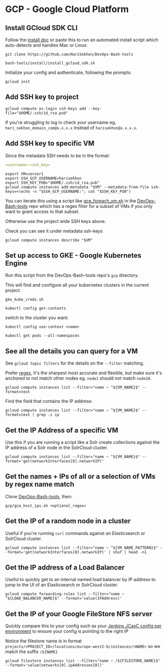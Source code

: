 # GCP - Google Cloud Platform

## Install GCloud SDK CLI

Follow the [install doc](https://cloud.google.com/sdk/docs/install) or paste this to run an automated install script
which auto-detects and handles Mac or Linux:

```shell
git clone https://github.com/HariSekhon/DevOps-Bash-tools
```
```shell
bash-tools/install/install_gcloud_sdk.sh
```

Initialize your config and authenticate, following the prompts:
```shell
gcloud init
```

## Add SSH key to project

```shell
gcloud compute os-login ssh-keys add --key-file="$HOME/.ssh/id_rsa.pub"
```

If you're struggling to log in check your username eg. `hari_sekhon_domain_com@x.x.x.x` instead of `harisekhon@x.x.x.x`.

## Add SSH key to specific VM

Since the metadata SSH needs to be in the format:

```yaml
<username>:<ssh_key>
```

```shell
export VM=server1
export SSH_GCP_USERNAME=harisekhon
export SSH_KEY_PUB="$HOME/.ssh/id_rsa.pub"
gcloud compute instances add-metadata "$VM" --metadata-from-file ssh-keys=<(echo -n "$SSH_GCP_USERNAME:"; cat "$SSH_KEY_PUB")
```

You can iterate this using a script like [gce_foreach_vm.sh](https://github.com/HariSekhon/DevOps-Bash-tools/blob/master/gcp/gce_foreach_vm.sh)
in the [DevOps-Bash-tools](https://github.com/HariSekhon/DevOps-Bash-tools) repo which has a regex filter for a subset
of VMs if you only want to grant access to that subset.

Otherwise use the project wide SSH keys above.

Check you can see it under metadata ssh-keys
```shell
gcloud compute instances describe "$VM"
```

## Set up access to GKE - Google Kubernetes Engine

Run this script from the DevOps-Bash-tools repo's `gcp` directory.

This will find and configure all your kubernetes clusters in the current project.

```shell
gke_kube_creds.sh
```

```shell
kubectl config get-contexts
```

switch to the cluster you want:

```shell
kubectl config use-context <name>
```

```shell
kubectl get pods --all-namespaces
```

## See all the details you can query for a VM

See `gcloud topic filters` for the details on the `--filter` matching.

Prefer [regex](regex.md), it's the sharpest most accurate and flexible, but make sure it's anchored to not match other
nodes eg. `node1` should not match `node10`.

```shell
gcloud compute instances list --filter="name ~ ^${VM_NAME}$" --format=text
```

Find the field that contains the IP address:

```shell
gcloud compute instances list --filter="name ~ ^${VM_NAME}$" --format=text | grep -i ip
```

## Get the IP Address of a specific VM

Use this if you are running a script like a Solr create collections against the IP address of a Solr node in the SolrCloud cluster.

```shell
gcloud compute instances list --filter="name ~ ^${VM_NAME}$" --format='get(networkInterfaces[0].networkIP)'
```

## Get the names + IPs of all or a selection of VMs by regex name match

Clone [DevOps-Bash-tools](devops-bash-tools.md), then:

```shell
gcp/gce_host_ips.sh <optional_regex>
```

## Get the IP of a random node in a cluster

Useful if you're running `curl` commands against an Elasticsearch or SolrCloud cluster.

```shell
gcloud compute instances list --filter="name ~ ^${VM_NAME_PATTERN}$" --format='get(networkInterfaces[0].networkIP)' | shuf | head -n1
```

## Get the IP address of a Load Balancer

Useful to quickly get to an internal named load balancer by IP address to jump to the UI of an Elasticsearch or SolrCloud cluster.

```shell
gcloud compute forwarding-rules list --filter="name ~ ^${LOAD_BALANCER_NAME}$" --format='value(IPAddress)'
```

## Get the IP of your Google FileStore NFS server

Quickly compare this to your config such as your
[Jenkins JCasC config per environment](https://github.com/HariSekhon/Kubernetes-configs/blob/master/jenkins/overlay/jcasc-cm.patch.yaml#L101)
to ensure your config is pointing to the right IP

Notice the filestore name is in format `projects/<PROJECT_ID>/locations/europe-west2-b/instances/<NAME>` so we match the suffix `/${NAME}`
```shell
gcloud filestore instances list --filter="name ~ /${FILESTORE_NAME}$" --format='value(networks[0].ipAddresses[0])'
```
